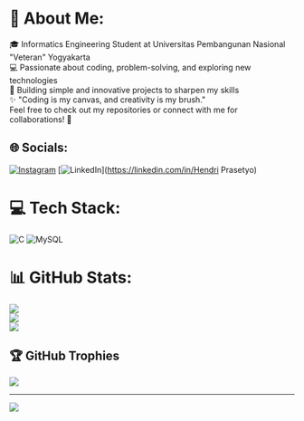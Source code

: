 # 💫 About Me:
🎓 Informatics Engineering Student at Universitas Pembangunan Nasional "Veteran" Yogyakarta<br>💻 Passionate about coding, problem-solving, and exploring new technologies<br>📂 Building simple and innovative projects to sharpen my skills<br>✨ "Coding is my canvas, and creativity is my brush."<br>Feel free to check out my repositories or connect with me for collaborations! 🚀


## 🌐 Socials:
[![Instagram](https://img.shields.io/badge/Instagram-%23E4405F.svg?logo=Instagram&logoColor=white)](https://instagram.com/hipsty17) [![LinkedIn](https://img.shields.io/badge/LinkedIn-%230077B5.svg?logo=linkedin&logoColor=white)](https://linkedin.com/in/Hendri Prasetyo) 

# 💻 Tech Stack:
![C](https://img.shields.io/badge/c-%2300599C.svg?style=for-the-badge&logo=c&logoColor=white) ![MySQL](https://img.shields.io/badge/mysql-4479A1.svg?style=for-the-badge&logo=mysql&logoColor=white)
# 📊 GitHub Stats:
![](https://github-readme-stats.vercel.app/api?username=hipsty1&theme=radical&hide_border=true&include_all_commits=false&count_private=false)<br/>
![](https://github-readme-streak-stats.herokuapp.com/?user=hipsty1&theme=radical&hide_border=true)<br/>
![](https://github-readme-stats.vercel.app/api/top-langs/?username=hipsty1&theme=radical&hide_border=true&include_all_commits=false&count_private=false&layout=compact)

## 🏆 GitHub Trophies
![](https://github-profile-trophy.vercel.app/?username=hipsty1&theme=radical&no-frame=false&no-bg=true&margin-w=4)

---
[![](https://visitcount.itsvg.in/api?id=hipsty1&icon=0&color=0)](https://visitcount.itsvg.in)

<!-- Proudly created with GPRM ( https://gprm.itsvg.in ) -->

